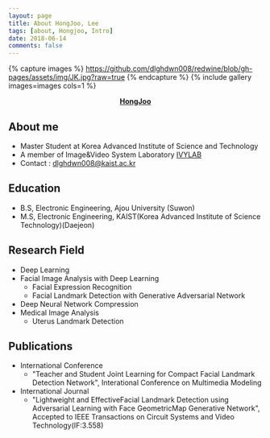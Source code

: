 ```yaml
---
layout: page
title: About HongJoo, Lee
tags: [about, Hongjoo, Intro]
date: 2018-06-14
comments: false
---
```


{% capture images %}
    https://github.com/dlghdwn008/redwine/blob/gh-pages/assets/img/JK.jpg?raw=true
{% endcapture %}
{% include gallery images=images cols=1 %}
<center><a href="https://dlghdwn008.github.io/redwine/about/"><b>HongJoo</b></a></center>

## About me
* Master Student at Korea Advanced Institute of Science and Technology
* A member of Image&Video System Laboratory [IVYLAB](http://ivylab.kaist.ac.kr)
* Contact : dlghdwn008@kaist.ac.kr

## Education
* B.S, Electronic Engineering, Ajou University (Suwon)
* M.S, Electronic Engineering, KAIST(Korea Advanced Institute of Science Technology)(Daejeon)

## Research Field
* Deep Learning
* Facial Image Analysis with Deep Learning
  - Facial Expression Recognition
  - Facial Landmark Detection with Generative Adversarial Network
 * Deep Neural Network Compression
 * Medical Image Analysis
    - Uterus Landmark Detection

## Publications
* International Conference
    - "Teacher and Student Joint Learning for Compact Facial Landmark Detection Network", Interational Conference on Multimedia Modeling 
* International Journal
    - "Lightweight and EffectiveFacial Landmark Detection using Adversarial Learning with Face GeometricMap Generative Network", Accepted to IEEE Transactions on Circuit Systems and Video Technology(IF:3.558)
